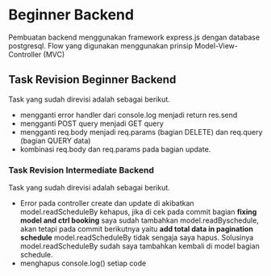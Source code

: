 # Beginner Backend
Pembuatan backend menggunakan framework express.js dengan database postgresql. Flow yang digunakan menggunakan prinsip Model-View-Controller (MVC)

## Task Revision Beginner Backend
Task yang sudah direvisi adalah sebagai berikut.
- mengganti error handler dari console.log menjadi return res.send
- mengganti POST query menjadi GET query
- mengganti req.body menjadi req.params (bagian DELETE) dan req.query (bagian QUERY data)
- kombinasi req.body dan req.params pada bagian update.

### Task Revision Intermediate Backend
Task yang sudah direvisi adalah sebagai berikut.
- Error pada controller create dan update di akibatkan model.readScheduleBy kehapus, jika di cek pada commit bagian **fixing model and ctrl booking** saya sudah tambahkan model.readByschedule, akan tetapi pada commit berikutnya yaitu **add total data in pagination schedule** model.readScheduleBy tidak sengaja saya hapus. Solusinya model.readScheduleBy sudah saya tambahkan kembali di model bagian schedule.
- menghapus console.log() setiap code